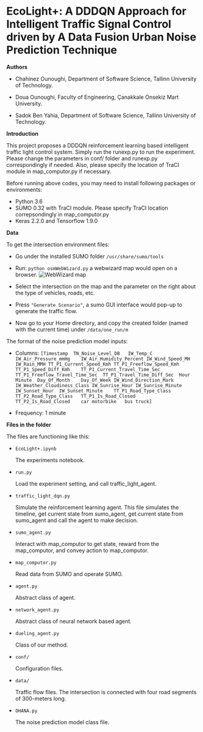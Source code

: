 # EcoLight+: A DDDQN Approach for Intelligent Traffic Signal Control driven by A Data Fusion Urban Noise Prediction Technique


**Authors**

- Chahinez Ounoughi, Department of Software Science, Tallinn University of Technology.

- Doua Ounoughi, Faculty of Engineering, Çanakkale Onsekiz Mart University.

- Sadok Ben Yahia, Department of Software Science, Tallinn University of Technology.


**Introduction**


This project proposes a DDDQN reinforcement learning based intelligent traffic light control system. Simply run the runexp.py to run the experiment. Please change the parameters in conf/ folder and runexp.py correspondingly if needed. Also, please specify the location of TraCI module in map_computor.py if necessary.


Before running above codes, you may need to install following packages or environments:

- Python 3.6
- SUMO 0.32 with TraCI module. Please specify TraCI location correpsondingly in map_computor.py
- Keras 2.2.0 and Tensorflow 1.9.0


**Data**

To get the intersection environment files:

- Go under the installed SUMO folder `/usr/share/sumo/tools`
- Run: `python osmWebWizard.py` a webwizard map would open on a browser.
![WebWizard map](webwizard.png)
- Select the intersection on the map and the parameter on the right about the type of vehicles, roads, etc.


- Press `"Generate Scenario"`, a sumo GUI interface would pop-up to generate the traffic flow.
- Now go to your Home directory, and copy the created folder (named with the current time) under `/data/one_run/m`

The format of the noise prediction model inputs:

- Columns: `[Timestamp	TN_Noise_Level_DB	IW_Temp_C	IW_Air_Pressure_mmHg	IW_Air_Humidity_Percent	IW_Wind_Speed_MH	IW_Rain_MMH	TT_P1_Current_Speed_Kmh	TT_P1_Freeflow_Speed_Kmh	TT_P1_Speed_Diff_Kmh	TT_P1_Current_Travel_Time_Sec	TT_P1_Freeflow_Travel_Time_Sec	TT_P1_Travel_Time_Diff_Sec	Hour	Minute	Day_Of_Month	Day_Of_Week	IW_Wind_Direction_Mark	IW_Weather_Cloudiness_Class	IW_Sunrise_Hour	IW_Sunrise_Minute	IW_Sunset_Hour	IW_Sunset_Minute	TT_P1_Road_Type_Class	TT_P2_Road_Type_Class	TT_P1_Is_Road_Closed	TT_P2_Is_Road_Closed	car	motorbike	bus	truck]`

- Frequency: 1 minute


**Files in the folder**

The files are functioning like this:

- `EcoLight+.ipynb`

  The experiments notebook.

- `run.py`

  Load the experiment setting, and call traffic_light_agent.

- `traffic_light_dqn.py`

  Simulate the reinforcement learning agent. This file simulates the timeline, get current state from sumo_agent, get current state from sumo_agent and call the agent to make decision.

- `sumo_agent.py`

  Interact with map_computor to get state, reward from the map_computor, and convey action to map_computor.

- `map_computor.py`

  Read data from SUMO and operate SUMO.

- `agent.py`

  Abstract class of agent.

- `network_agent.py`

  Abstract class of neural network based agent.

- `dueling_agent.py`

  Class of our method.

- `conf/`

  Configuration files.

- `data/`

  Traffic flow files. The intersection is connected with four road segments of 300-meters long.

- `OHANA.py`

  The noise prediction model class file.







